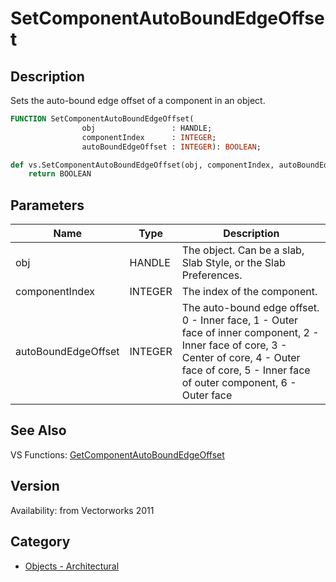 # SetComponentAutoBoundEdgeOffset

## Description
Sets the auto-bound edge offset of a component in an object.

```pascal
FUNCTION SetComponentAutoBoundEdgeOffset(
				obj                 : HANDLE;
				componentIndex      : INTEGER;
				autoBoundEdgeOffset : INTEGER): BOOLEAN;
```

```python
def vs.SetComponentAutoBoundEdgeOffset(obj, componentIndex, autoBoundEdgeOffset):
    return BOOLEAN
```

## Parameters
|Name|Type|Description|
|---|---|---|
|obj|HANDLE|The object. Can be a  slab, Slab Style, or the Slab Preferences.|
|componentIndex|INTEGER|The index of the component.|
|autoBoundEdgeOffset|INTEGER|The auto-bound edge offset. 0 - Inner face, 1 - Outer face of inner component, 2 - Inner face of core, 3 - Center of core, 4 - Outer face of core, 5 - Inner face of outer component, 6 - Outer face|

## See Also
VS Functions:
[GetComponentAutoBoundEdgeOffset](GetComponentAutoBoundEdgeOffset.md)

## Version
Availability: from Vectorworks 2011

## Category
* [Objects - Architectural](../Categories/Objects%20-%20Architectural.md)
